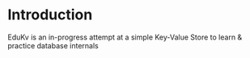 # Introduction
EduKv is an in-progress attempt at a simple Key-Value Store to learn & practice database internals
